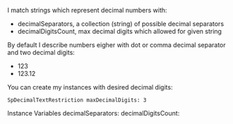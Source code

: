 I match strings which represent decimal numbers with:

- decimalSeparators, a collection (string) of possible decimal separators
- decimalDigitsCount, max decimal digits which allowed for given string

By default I describe numbers eigher with dot or comma decimal separator and two decimal digits:

- 123
- 123.12

You can create my instances with desired decimal digits: 

	SpDecimalTextRestriction maxDecimalDigits: 3
	
Instance Variables
	decimalSeparators:		<String>
	decimalDigitsCount:		<Integer>